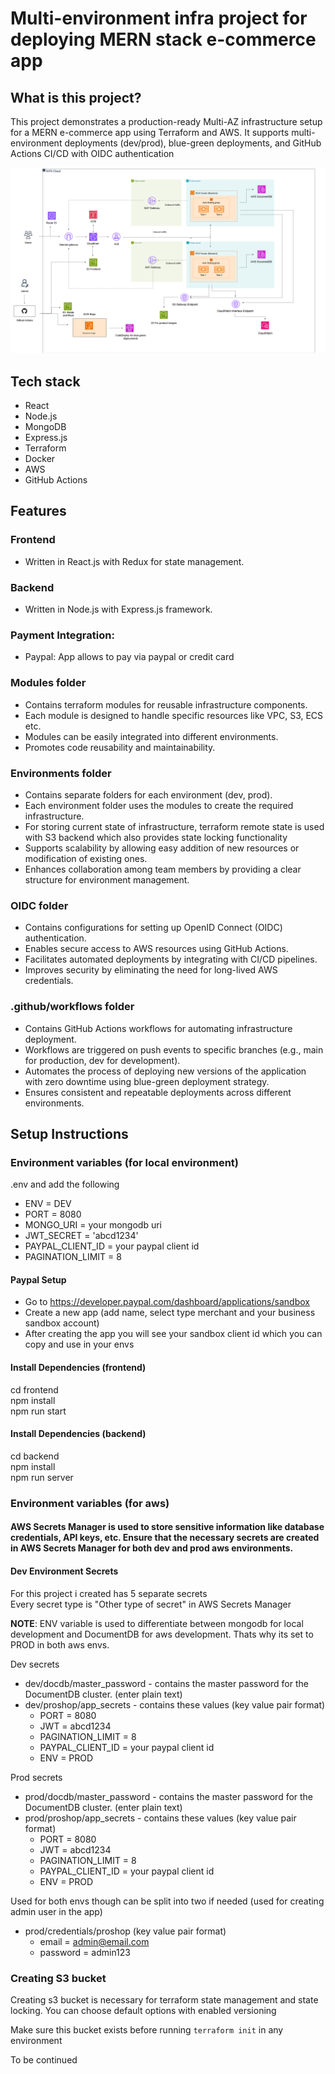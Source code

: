# Multi-environment infra project for deploying MERN stack e-commerce app

## What is this project?

This project demonstrates a production-ready Multi-AZ infrastructure setup for a MERN e-commerce app using Terraform and AWS. It supports multi-environment deployments (dev/prod), blue-green deployments, and GitHub Actions CI/CD with OIDC authentication

![Architecture Diagram](multi-az-aws-infra.png)

## Tech stack

- React
- Node.js
- MongoDB
- Express.js
- Terraform
- Docker
- AWS
- GitHub Actions

## Features

### Frontend

- Written in React.js with Redux for state management.

### Backend

- Written in Node.js with Express.js framework.

### Payment Integration:

- Paypal: App allows to pay via paypal or credit card

### Modules folder

- Contains terraform modules for reusable infrastructure components.
- Each module is designed to handle specific resources like VPC, S3, ECS etc.
- Modules can be easily integrated into different environments.
- Promotes code reusability and maintainability.

### Environments folder

- Contains separate folders for each environment (dev, prod).
- Each environment folder uses the modules to create the required infrastructure.
- For storing current state of infrastructure, terraform remote state is used with S3 backend which also provides state locking functionality
- Supports scalability by allowing easy addition of new resources or modification of existing ones.
- Enhances collaboration among team members by providing a clear structure for environment management.

### OIDC folder

- Contains configurations for setting up OpenID Connect (OIDC) authentication.
- Enables secure access to AWS resources using GitHub Actions.
- Facilitates automated deployments by integrating with CI/CD pipelines.
- Improves security by eliminating the need for long-lived AWS credentials.

### .github/workflows folder

- Contains GitHub Actions workflows for automating infrastructure deployment.
- Workflows are triggered on push events to specific branches (e.g., main for production, dev for development).
- Automates the process of deploying new versions of the application with zero downtime using blue-green deployment strategy.
- Ensures consistent and repeatable deployments across different environments.

## Setup Instructions

### Environment variables (for local environment)

.env and add the following

- ENV = DEV
- PORT = 8080
- MONGO_URI = your mongodb uri
- JWT_SECRET = 'abcd1234'
- PAYPAL_CLIENT_ID = your paypal client id
- PAGINATION_LIMIT = 8

#### Paypal Setup

- Go to https://developer.paypal.com/dashboard/applications/sandbox
- Create a new app (add name, select type merchant and your business sandbox account)
- After creating the app you will see your sandbox client id which you can copy and use in your envs

#### Install Dependencies (frontend)

cd frontend <br>
npm install <br>
npm run start

#### Install Dependencies (backend)

cd backend <br>
npm install <br>
npm run server

### Environment variables (for aws)

#### AWS Secrets Manager is used to store sensitive information like database credentials, API keys, etc. Ensure that the necessary secrets are created in AWS Secrets Manager for both dev and prod aws environments.

#### Dev Environment Secrets

For this project i created has 5 separate secrets <br>
Every secret type is "Other type of secret" in AWS Secrets Manager

**NOTE**: ENV variable is used to differentiate between mongodb for local development and DocumentDB for aws development. Thats why its set to PROD in both aws envs.

Dev secrets

- dev/docdb/master_password - contains the master password for the DocumentDB cluster. (enter plain text)
- dev/proshop/app_secrets - contains these values (key value pair format)
  - PORT = 8080
  - JWT = abcd1234
  - PAGINATION_LIMIT = 8
  - PAYPAL_CLIENT_ID = your paypal client id
  - ENV = PROD

Prod secrets

- prod/docdb/master_password - contains the master password for the DocumentDB cluster. (enter plain text)
- prod/proshop/app_secrets - contains these values (key value pair format)
  - PORT = 8080
  - JWT = abcd1234
  - PAGINATION_LIMIT = 8
  - PAYPAL_CLIENT_ID = your paypal client id
  - ENV = PROD

Used for both envs though can be split into two if needed (used for creating admin user in the app)

- prod/credentials/proshop (key value pair format)
  - email = admin@email.com
  - password = admin123

### Creating S3 bucket

Creating s3 bucket is necessary for terraform state management and state locking. You can choose default options with enabled versioning

Make sure this bucket exists before running `terraform init` in any environment

To be continued
